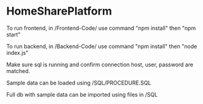 # HomeSharePlatform

To run frontend, in /Frontend-Code/ use command "npm install" then "npm start"

To run backend, in /Backend-Code/ use command "npm install" then "node index.js"

Make sure sql is running and confirm connection host, user, password are matched.

Sample data can be loaded using /SQL/PROCEDURE.SQL

Full db with sample data can be imported using files in /SQL
